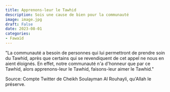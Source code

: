 ```yaml
---
title: Apprenons-leur le Tawhid
description: Sois une cause de bien pour la communauté
image: image.jpg
draft: False
date: 2023-08-01
categories:
- Fawaïd
---
```


"La communauté a besoin de personnes qui lui permettront de prendre soin du Tawhid, après
que certains qui se revendiquent de cet appel ne nous en aient éloignés. En effet, notre
communauté n'a d'honneur que par ce Tawhid, alors apprenons-leur le Tawhid, faisons-leur
aimer le Tawhid."

Source: Compte Twitter de Cheikh Soulayman Al Rouhayli, qu'Allah le préserve.

